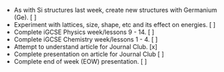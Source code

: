 * As with Si structures last week, create new structures with Germanium (Ge). [ ]
* Experiment with lattices, size, shape, etc and its effect on energies. [ ]
* Complete iGCSE Physics week/lessons 9 - 14. [ ]
* Complete iGCSE Chemistry week/lessons 1 - 4. [ ]
* Attempt to understand article for Journal Club. [x]
* Complete presentation on article for Journal Club [ ]
* Complete end of week (EOW) presentation. [ ]
